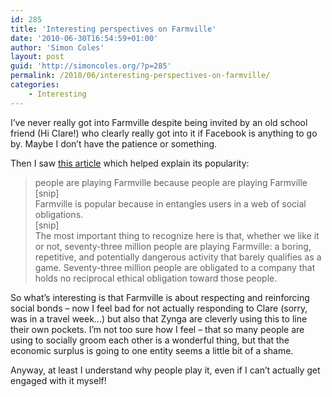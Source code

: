 ```yaml
---
id: 285
title: 'Interesting perspectives on Farmville'
date: '2010-06-30T16:54:59+01:00'
author: 'Simon Coles'
layout: post
guid: 'http://simoncoles.org/?p=285'
permalink: /2010/06/interesting-perspectives-on-farmville/
categories:
    - Interesting
---
```


I’ve never really got into Farmville despite being invited by an old school friend (Hi Clare!) who clearly really got into it if Facebook is anything to go by. Maybe I don’t have the patience or something.

Then I saw [this article](http://mediacommons.futureofthebook.org/content/cultivated-play-farmville) which helped explain its popularity:

> people are playing Farmville because people are playing Farmville  
> \[snip\]  
> Farmville is popular because in entangles users in a web of social obligations.  
> \[snip\]  
> The most important thing to recognize here is that, whether we like it or not, seventy-three million people are playing Farmville: a boring, repetitive, and potentially dangerous activity that barely qualifies as a game. Seventy-three million people are obligated to a company that holds no reciprocal ethical obligation toward those people.

So what’s interesting is that Farmville is about respecting and reinforcing social bonds – now I feel bad for not actually responding to Clare (sorry, was in a travel week…) but also that Zynga are cleverly using this to line their own pockets. I’m not too sure how I feel – that so many people are using to socially groom each other is a wonderful thing, but that the economic surplus is going to one entity seems a little bit of a shame.

Anyway, at least I understand why people play it, even if I can’t actually get engaged with it myself!